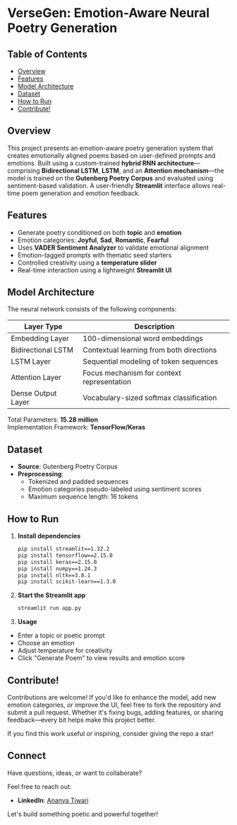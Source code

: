 # VerseGen: Emotion-Aware Neural Poetry Generation

## Table of Contents
- [Overview](#overview)
- [Features](#features)
- [Model Architecture](#model-architecture)
- [Dataset](#dataset)
- [How to Run](#how-to-run)
- [Contribute!](#contribute)

## Overview

This project presents an emotion-aware poetry generation system that creates emotionally aligned poems based on user-defined prompts and emotions. Built using a custom-trained **hybrid RNN architecture**—comprising **Bidirectional LSTM**, **LSTM**, and an **Attention mechanism**—the model is trained on the **Gutenberg Poetry Corpus** and evaluated using sentiment-based validation. A user-friendly **Streamlit** interface allows real-time poem generation and emotion feedback.

## Features

- Generate poetry conditioned on both **topic** and **emotion**
- Emotion categories: **Joyful**, **Sad**, **Romantic**, **Fearful**
- Uses **VADER Sentiment Analyzer** to validate emotional alignment
- Emotion-tagged prompts with thematic seed starters
- Controlled creativity using a **temperature slider**
- Real-time interaction using a lightweight **Streamlit UI**

## Model Architecture

The neural network consists of the following components:

| Layer Type            | Description                               |
|-----------------------|-------------------------------------------|
| Embedding Layer       | 100-dimensional word embeddings           |
| Bidirectional LSTM    | Contextual learning from both directions  |
| LSTM Layer            | Sequential modeling of token sequences    |
| Attention Layer       | Focus mechanism for context representation|
| Dense Output Layer    | Vocabulary-sized softmax classification   |

Total Parameters: **15.28 million**  
Implementation Framework: **TensorFlow/Keras**

## Dataset

- **Source**: Gutenberg Poetry Corpus
- **Preprocessing**:
  - Tokenized and padded sequences
  - Emotion categories pseudo-labeled using sentiment scores
  - Maximum sequence length: 16 tokens

## How to Run

1. **Install dependencies**
   ```bash
   pip install streamlit==1.32.2
   pip install tensorflow==2.15.0
   pip install keras==2.15.0
   pip install numpy==1.24.3
   pip install nltk==3.8.1
   pip install scikit-learn==1.3.0
   
2. **Start the Streamlit app**
   ```bash
   streamlit run app.py
   
3. **Usage**
- Enter a topic or poetic prompt
- Choose an emotion
- Adjust temperature for creativity
- Click "Generate Poem" to view results and emotion score

## Contribute!

Contributions are welcome! If you'd like to enhance the model, add new emotion categories, or improve the UI, feel free to fork the repository and submit a pull request. Whether it's fixing bugs, adding features, or sharing feedback—every bit helps make this project better.

If you find this work useful or inspiring, consider giving the repo a star!

## Connect

Have questions, ideas, or want to collaborate?

Feel free to reach out:
 
- **LinkedIn**: [Ananya Tiwari](https://linkedin.com/in/ananya-tiw)  

Let's build something poetic and powerful together!
